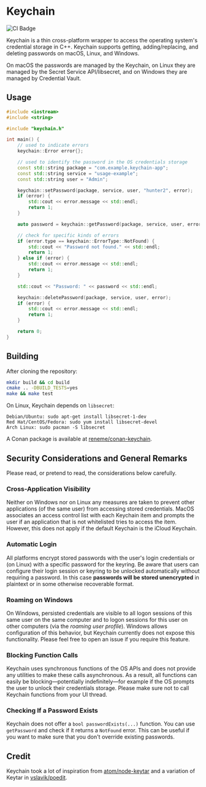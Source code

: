 # Keychain

![CI Badge](https://github.com/hrantzsch/keychain/workflows/Build%20and%20test/badge.svg)

Keychain is a thin cross-platform wrapper to access the operating system's credential storage in C++.
Keychain supports getting, adding/replacing, and deleting passwords on macOS, Linux, and Windows.

On macOS the passwords are managed by the Keychain, on Linux they are managed by the Secret Service API/libsecret, and on Windows they are managed by Credential Vault.

## Usage

```cpp
#include <iostream>
#include <string>

#include "keychain.h"

int main() {
    // used to indicate errors
    keychain::Error error{};

    // used to identify the password in the OS credentials storage
    const std::string package = "com.example.keychain-app";
    const std::string service = "usage-example";
    const std::string user = "Admin";

    keychain::setPassword(package, service, user, "hunter2", error);
    if (error) {
        std::cout << error.message << std::endl;
        return 1;
    }

    auto password = keychain::getPassword(package, service, user, error);

    // check for specific kinds of errors
    if (error.type == keychain::ErrorType::NotFound) {
        std::cout << "Password not found." << std::endl;
        return 1;
    } else if (error) {
        std::cout << error.message << std::endl;
        return 1;
    }

    std::cout << "Password: " << password << std::endl;

    keychain::deletePassword(package, service, user, error);
    if (error) {
        std::cout << error.message << std::endl;
        return 1;
    }

    return 0;
}
```

## Building

After cloning the repository:
```bash
mkdir build && cd build
cmake .. -DBUILD_TESTS=yes
make && make test
```

On Linux, Keychain depends on `libsecret`:
```
Debian/Ubuntu: sudo apt-get install libsecret-1-dev
Red Hat/CentOS/Fedora: sudo yum install libsecret-devel
Arch Linux: sudo pacman -S libsecret
```

A Conan package is available at [reneme/conan-keychain](https://github.com/reneme/conan-keychain).

## Security Considerations and General Remarks

Please read, or pretend to read, the considerations below carefully.

### Cross-Application Visibility

Neither on Windows nor on Linux any measures are taken to prevent other applications (of the same user) from accessing stored credentials.
MacOS associates an access control list with each Keychain item and prompts the user if an application that is not whitelisted tries to access the item.
However, this does not apply if the default Keychain is the iCloud Keychain.

### Automatic Login

All platforms encrypt stored passwords with the user's login credentials or (on Linux) with a specific password for the keyring.
Be aware that users can configure their login session or keyring to be unlocked automatically without requiring a password.
In this case **passwords will be stored unencrypted** in plaintext or in some otherwise recoverable format.

### Roaming on Windows

On Windows, persisted credentials are visible to all logon sessions of this same user on the same computer and to logon sessions for this user on other computers (via the _roaming user profile_).
Windows allows configuration of this behavior, but Keychain currently does not expose this functionality.
Please feel free to open an issue if you require this feature.

### Blocking Function Calls

Keychain uses synchronous functions of the OS APIs and does not provide any utilities to make these calls asynchronous.
As a result, all functions can easily be blocking—potentially indefinitely—for example if the OS prompts the user to unlock their credentials storage.
Please make sure not to call Keychain functions from your UI thread.

### Checking If a Password Exists

Keychain does not offer a `bool passwordExists(...)` function.
You can use `getPassword` and check if it returns a `NotFound` error.
This can be useful if you want to make sure that you don't override existing passwords.

## Credit

Keychain took a lot of inspiration from [atom/node-keytar](https://github.com/atom/node-keytar) and a variation of Keytar in [vslavik/poedit](https://github.com/vslavik/poedit/tree/master/src/keychain).
